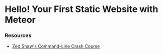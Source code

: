 # Hello! Your First Static Website with Meteor

### Resources
- [Zed Shaw's Command-Line Crash Course](http://cli.learncodethehardway.org/book/)
